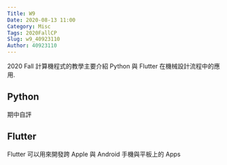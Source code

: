 ```yaml
---
Title: W9
Date: 2020-08-13 11:00
Category: Misc
Tags: 2020FallCP
Slug: w9_40923110
Author: 40923110
---
```


2020 Fall 計算機程式的教學主要介紹 Python 與 Flutter 在機械設計流程中的應用.

<!-- PELICAN_END_SUMMARY -->

Python
----

期中自評


Flutter
----

Flutter 可以用來開發跨 Apple 與 Android 手機與平板上的 Apps

